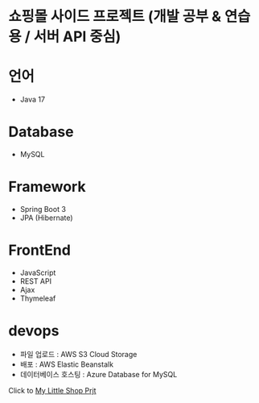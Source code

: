 # 쇼핑몰 사이드 프로젝트 (개발 공부 & 연습용 / 서버 API 중심)

# 언어 
 - Java 17
# Database
 - MySQL
# Framework
 - Spring Boot 3
 - JPA (Hibernate)
# FrontEnd
 - JavaScript
 - REST API
 - Ajax
 - Thymeleaf
# devops
 - 파일 업로드 : AWS S3 Cloud Storage
 - 배포 : AWS Elastic Beanstalk
 - 데이터베이스 호스팅 : Azure Database for MySQL


Click to [My Little Shop Prjt](http://MyLittleShop-env.eba-ftptfurq.ap-northeast-2.elasticbeanstalk.com )   

